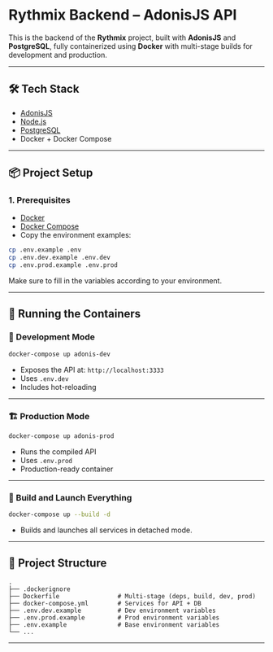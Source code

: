 # Rythmix Backend – AdonisJS API

This is the backend of the **Rythmix** project, built with **AdonisJS** and **PostgreSQL**, fully containerized using **Docker** with multi-stage builds for development and production.

---

## 🛠 Tech Stack

- [AdonisJS](https://adonisjs.com/)
- [Node.js](https://nodejs.org/)
- [PostgreSQL](https://www.postgresql.org/)
- Docker + Docker Compose

---

## 📦 Project Setup

### 1. Prerequisites

- [Docker](https://docs.docker.com/get-docker/)
- [Docker Compose](https://docs.docker.com/compose/)
- Copy the environment examples:

```bash
cp .env.example .env
cp .env.dev.example .env.dev
cp .env.prod.example .env.prod
````

Make sure to fill in the variables according to your environment.

---

## 🚀 Running the Containers

### 🧪 Development Mode

```bash
docker-compose up adonis-dev
```

* Exposes the API at: `http://localhost:3333`
* Uses `.env.dev`
* Includes hot-reloading

---

### 🏗️ Production Mode

```bash
docker-compose up adonis-prod
```

* Runs the compiled API
* Uses `.env.prod`
* Production-ready container

---

### 🔁 Build and Launch Everything

```bash
docker-compose up --build -d
```

* Builds and launches all services in detached mode.

---

## 📁 Project Structure

```
.
├── .dockerignore
├── Dockerfile                # Multi-stage (deps, build, dev, prod)
├── docker-compose.yml        # Services for API + DB
├── .env.dev.example          # Dev environment variables
├── .env.prod.example         # Prod environment variables
├── .env.example              # Base environment variables
└── ...
```

---
